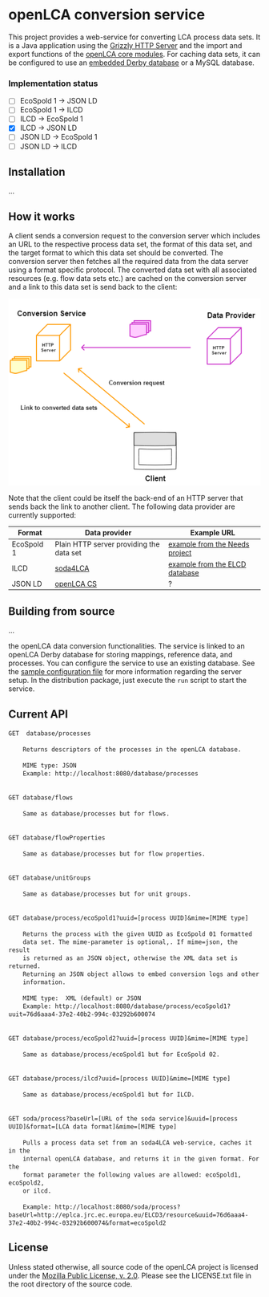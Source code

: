 openLCA conversion service
==========================
This project provides a web-service for converting LCA process data sets. It is
a Java application using the [Grizzly HTTP Server](https://javaee.github.io/grizzly/)
and the import and export functions of the
[openLCA core modules](https://github.com/GreenDelta/olca-modules). For caching
data sets, it can be configured to use an 
[embedded Derby database](https://db.apache.org/derby/papers/DerbyTut/embedded_intro.html)
or a MySQL database.

### Implementation status

* [ ] EcoSpold 1 -> JSON LD
* [ ] EcoSpold 1 -> ILCD
* [ ] ILCD -> EcoSpold 1
* [x] ILCD -> JSON LD
* [ ] JSON LD -> EcoSpold 1
* [ ] JSON LD -> ILCD

## Installation
...

## How it works
A client sends a conversion request to the conversion server which includes an
URL to the respective process data set, the format of this data set, and the
target format to which this data set should be converted. The conversion server
then fetches all the required data from the data server using a format specific
protocol. The converted data set with all associated resources (e.g. flow data
sets etc.) are cached on the conversion server and a link to this data set is
send back to the client:

![How it works](./conversion-service.png)

Note that the client could be itself the back-end of an HTTP server that sends
back the link to another client. The following data provider are currently
supported:

| Format | Data provider | Example URL |
|--------| -------------|------------ |
| EcoSpold 1 | Plain HTTP server providing the data set | [example from the Needs project](http://www.needs-project.org/needswebdb/scripts/download.php?fileid=4&type=xml) |
| ILCD | [soda4LCA](https://bitbucket.org/okusche/soda4lca) | [example from the ELCD database](http://eplca.jrc.ec.europa.eu/ELCD3/resource/processes/1a7da06d-e8b7-4ff1-920c-209e9009dbe0) |
| JSON LD | [openLCA CS](http://www.openlca.org/collaboration-server/) | ? |


## Building from source
...

the openLCA data conversion
functionalities. The service is linked to an openLCA Derby database for storing 
mappings, reference data, and processes. You can configure the service to use
an existing database. See the 
[sample configuration file](deploy/config.json) for more 
information regarding the server setup. In the distribution package, just 
execute the `run` script to start the service.  


Current API
-----------

	GET  database/processes
		
		Returns descriptors of the processes in the openLCA database.
		
		MIME type: JSON
		Example: http://localhost:8080/database/processes
		
		
	GET database/flows
	
		Same as database/processes but for flows.
		
	
	GET database/flowProperties
	
		Same as database/processes but for flow properties.
	
	
	GET database/unitGroups
	
		Same as database/processes but for unit groups.
		
	
	GET database/process/ecoSpold1?uuid=[process UUID]&mime=[MIME type]
	
		Returns the process with the given UUID as EcoSpold 01 formatted 
		data set. The mime-parameter is optional,. If mime=json, the result
		is returned as an JSON object, otherwise the XML data set is returned.
		Returning an JSON object allows to embed conversion logs and other 
		information.
		
		MIME type: 	XML (default) or JSON
		Example: http://localhost:8080/database/process/ecoSpold1?uuit=76d6aaa4-37e2-40b2-994c-03292b600074
		
		
	GET database/process/ecoSpold2?uuid=[process UUID]&mime=[MIME type]
	
		Same as database/process/ecoSpold1 but for EcoSpold 02.
		
		
	GET database/process/ilcd?uuid=[process UUID]&mime=[MIME type]
		
		Same as database/process/ecoSpold1 but for ILCD.
		
	
	GET soda/process?baseUrl=[URL of the soda service]&uuid=[process UUID]&format=[LCA data format]&mime=[MIME type]
	
		Pulls a process data set from an soda4LCA web-service, caches it in the
		internal openLCA database, and returns it in the given format. For the
		format parameter the following values are allowed: ecoSpold1, ecoSpold2, 
		or ilcd.
	
		Example: http://localhost:8080/soda/process?baseUrl=http://eplca.jrc.ec.europa.eu/ELCD3/resource&uuid=76d6aaa4-37e2-40b2-994c-03292b600074&format=ecoSpold2
	
License
-------
Unless stated otherwise, all source code of the openLCA project is licensed 
under the [Mozilla Public License, v. 2.0](http://www.mozilla.org/MPL/2.0/). 
Please see the LICENSE.txt file in the root directory of the source code.
    
